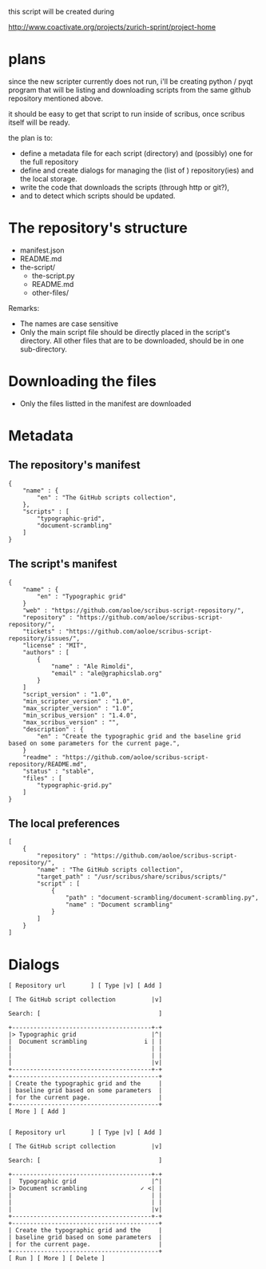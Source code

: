 this script will be created during

http://www.coactivate.org/projects/zurich-sprint/project-home

# plans


since the new scripter currently does not run, i'll be creating python / pyqt program that will be listing and downloading scripts from the same github repository mentioned above.

it should be easy to get that script to run inside of scribus, once scribus itself will be ready.

the plan is to:

- define a metadata file for each script (directory) and (possibly) one for the full repository
- define and create dialogs for managing the (list of ) repository(ies) and the local storage.
- write the code that downloads the scripts (through http or git?),
- and to detect which scripts should be updated.


# The repository's structure

- manifest.json
- README.md
- the-script/
  - the-script.py
  - README.md
  - other-files/

Remarks:
- The names are case sensitive
- Only the main script file should be directly placed in the script's directory. All other files that are to be downloaded, should be in one sub-directory.

# Downloading the files

- Only the files listted in the manifest are downloaded

# Metadata

## The repository's manifest

    {
        "name" : {
            "en" : "The GitHub scripts collection",
        },
        "scripts" : [
            "typographic-grid",
            "document-scrambling"
        ]
    }

## The script's manifest

    {
        "name" : {
            "en" : "Typographic grid"
        }
        "web" : "https://github.com/aoloe/scribus-script-repository/",
        "repository" : "https://github.com/aoloe/scribus-script-repository/",
        "tickets" : "https://github.com/aoloe/scribus-script-repository/issues/",
        "license" : "MIT",
        "authors" : [
            {
                "name" : "Ale Rimoldi",
                "email" : "ale@graphicslab.org"
            }
        ]
        "script_version" : "1.0",
        "min_scripter_version" : "1.0",
        "max_scripter_version" : "1.0",
        "min_scribus_version" : "1.4.0",
        "max_scribus_version" : "",
        "description" : {
            "en" : "Create the typographic grid and the baseline grid based on some parameters for the current page.",
        }
        "readme" : "https://github.com/aoloe/scribus-script-repository/README.md",
        "status" : "stable",
        "files" : [
            "typographic-grid.py"
        ]
    }

## The local preferences

    [
        {
            "repository" : "https://github.com/aoloe/scribus-script-repository/",
            "name" : "The GitHub scripts collection",
            "target_path" : "/usr/scribus/share/scribus/scripts/"
            "script" : [
                {
                    "path" : "document-scrambling/document-scrambling.py",
                    "name" : "Document scrambling"
                }
            ]
        }
    ]

# Dialogs

    [ Repository url       ] [ Type |v] [ Add ]

    [ The GitHub script collection          |v]

    Search: [                                 ]

    +---------------------------------------+-+
    |> Typographic grid                     |^|
    |  Document scrambling                i | |
    |                                       | |
    |                                       | |
    |                                       |v|
    +---------------------------------------+-+
    +-----------------------------------------+
    | Create the typographic grid and the     |
    | baseline grid based on some parameters  |
    | for the current page.                   |
    +-----------------------------------------+
    [ More ] [ Add ]


    [ Repository url       ] [ Type |v] [ Add ]

    [ The GitHub script collection          |v]

    Search: [                                 ]

    +---------------------------------------+-+
    |  Typographic grid                     |^|
    |> Document scrambling               ✓ <| |
    |                                       | |
    |                                       | |
    |                                       |v|
    +---------------------------------------+-+
    +-----------------------------------------+
    | Create the typographic grid and the     |
    | baseline grid based on some parameters  |
    | for the current page.                   |
    +-----------------------------------------+
    [ Run ] [ More ] [ Delete ]
